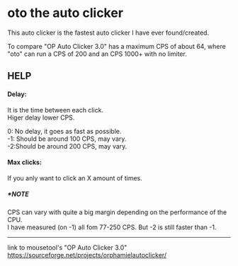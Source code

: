 # oto the auto clicker

This auto clicker is the fastest auto clicker I have ever found/created.

To compare "OP Auto Clicker 3.0" has a maximum CPS of about 64, where "oto"
can run a CPS of 200 and an CPS 1000+ with no limiter.


HELP
---------------------
#### Delay: <br>
It is the time between each click. <br>
Higer delay lower CPS.<br>

0: No delay, it goes as fast as possible. <br>
-1: Should be around 100 CPS, may vary. <br>
-2:Should be around 200 CPS, may vary. <br>

#### Max clicks: <br>
If you anly want to click an X amount of times.


##### *NOTE <br>
CPS can vary with quite a big margin depending on the performance of the CPU.<br>
I have measured (on -1) all fom 77-250 CPS. But -2 is still faster than -1.<br>

--------------------------

link to mousetool's "OP Auto Clicker 3.0" https://sourceforge.net/projects/orphamielautoclicker/
